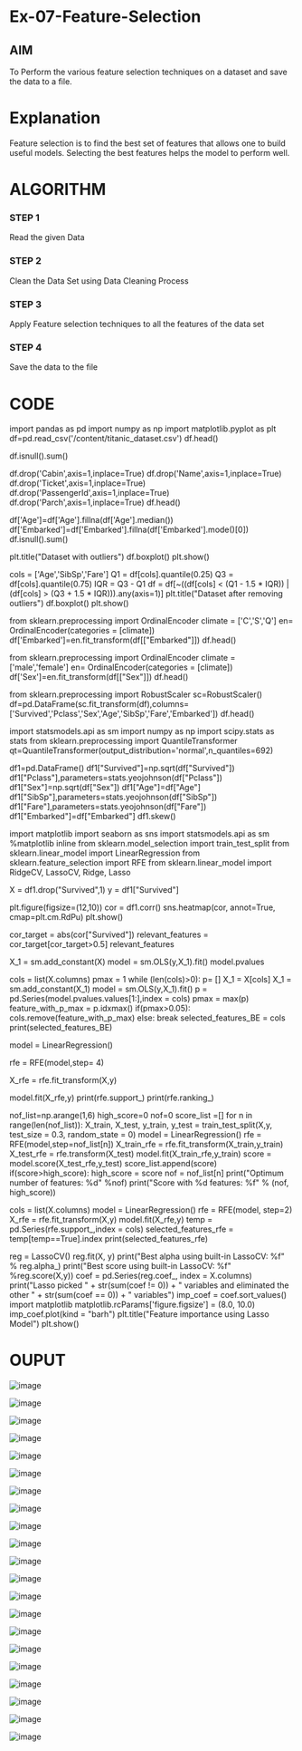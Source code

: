# Ex-07-Feature-Selection
## AIM
To Perform the various feature selection techniques on a dataset and save the data to a file. 

# Explanation
Feature selection is to find the best set of features that allows one to build useful models.
Selecting the best features helps the model to perform well. 

# ALGORITHM
### STEP 1
Read the given Data
### STEP 2
Clean the Data Set using Data Cleaning Process
### STEP 3
Apply Feature selection techniques to all the features of the data set
### STEP 4
Save the data to the file


# CODE
import pandas as pd import numpy as np import matplotlib.pyplot as plt df=pd.read_csv('/content/titanic_dataset.csv') df.head()

df.isnull().sum()

df.drop('Cabin',axis=1,inplace=True) df.drop('Name',axis=1,inplace=True) df.drop('Ticket',axis=1,inplace=True) df.drop('PassengerId',axis=1,inplace=True) df.drop('Parch',axis=1,inplace=True) df.head()

df['Age']=df['Age'].fillna(df['Age'].median()) df['Embarked']=df['Embarked'].fillna(df['Embarked'].mode()[0]) df.isnull().sum()

plt.title("Dataset with outliers") df.boxplot() plt.show()

cols = ['Age','SibSp','Fare'] Q1 = df[cols].quantile(0.25) Q3 = df[cols].quantile(0.75) IQR = Q3 - Q1 df = df[~((df[cols] < (Q1 - 1.5 * IQR)) |(df[cols] > (Q3 + 1.5 * IQR))).any(axis=1)] plt.title("Dataset after removing outliers") df.boxplot() plt.show()

from sklearn.preprocessing import OrdinalEncoder climate = ['C','S','Q'] en= OrdinalEncoder(categories = [climate]) df['Embarked']=en.fit_transform(df[["Embarked"]]) df.head()

from sklearn.preprocessing import OrdinalEncoder climate = ['male','female'] en= OrdinalEncoder(categories = [climate]) df['Sex']=en.fit_transform(df[["Sex"]]) df.head()

from sklearn.preprocessing import RobustScaler sc=RobustScaler() df=pd.DataFrame(sc.fit_transform(df),columns=['Survived','Pclass','Sex','Age','SibSp','Fare','Embarked']) df.head()

import statsmodels.api as sm import numpy as np import scipy.stats as stats from sklearn.preprocessing import QuantileTransformer qt=QuantileTransformer(output_distribution='normal',n_quantiles=692)

df1=pd.DataFrame() df1["Survived"]=np.sqrt(df["Survived"]) df1["Pclass"],parameters=stats.yeojohnson(df["Pclass"]) df1["Sex"]=np.sqrt(df["Sex"]) df1["Age"]=df["Age"] df1["SibSp"],parameters=stats.yeojohnson(df["SibSp"]) df1["Fare"],parameters=stats.yeojohnson(df["Fare"]) df1["Embarked"]=df["Embarked"] df1.skew()

import matplotlib import seaborn as sns import statsmodels.api as sm %matplotlib inline from sklearn.model_selection import train_test_split from sklearn.linear_model import LinearRegression from sklearn.feature_selection import RFE from sklearn.linear_model import RidgeCV, LassoCV, Ridge, Lasso

X = df1.drop("Survived",1) y = df1["Survived"]

plt.figure(figsize=(12,10)) cor = df1.corr() sns.heatmap(cor, annot=True, cmap=plt.cm.RdPu) plt.show()

cor_target = abs(cor["Survived"]) relevant_features = cor_target[cor_target>0.5] relevant_features

X_1 = sm.add_constant(X) model = sm.OLS(y,X_1).fit() model.pvalues

cols = list(X.columns) pmax = 1 while (len(cols)>0): p= [] X_1 = X[cols] X_1 = sm.add_constant(X_1) model = sm.OLS(y,X_1).fit() p = pd.Series(model.pvalues.values[1:],index = cols)
pmax = max(p) feature_with_p_max = p.idxmax() if(pmax>0.05): cols.remove(feature_with_p_max) else: break selected_features_BE = cols print(selected_features_BE)

model = LinearRegression()

rfe = RFE(model,step= 4)

X_rfe = rfe.fit_transform(X,y)

model.fit(X_rfe,y) print(rfe.support_) print(rfe.ranking_)

nof_list=np.arange(1,6)
high_score=0 nof=0
score_list =[] for n in range(len(nof_list)): X_train, X_test, y_train, y_test = train_test_split(X,y, test_size = 0.3, random_state = 0) model = LinearRegression() rfe = RFE(model,step=nof_list[n]) X_train_rfe = rfe.fit_transform(X_train,y_train) X_test_rfe = rfe.transform(X_test) model.fit(X_train_rfe,y_train) score = model.score(X_test_rfe,y_test) score_list.append(score) if(score>high_score): high_score = score nof = nof_list[n] print("Optimum number of features: %d" %nof) print("Score with %d features: %f" % (nof, high_score))

cols = list(X.columns) model = LinearRegression() rfe = RFE(model, step=2)
X_rfe = rfe.fit_transform(X,y)
model.fit(X_rfe,y)
temp = pd.Series(rfe.support_,index = cols) selected_features_rfe = temp[temp==True].index print(selected_features_rfe)

reg = LassoCV() reg.fit(X, y) print("Best alpha using built-in LassoCV: %f" % reg.alpha_) print("Best score using built-in LassoCV: %f" %reg.score(X,y)) coef = pd.Series(reg.coef_, index = X.columns) print("Lasso picked " + str(sum(coef != 0)) + " variables and eliminated the other " + str(sum(coef == 0)) + " variables") imp_coef = coef.sort_values() import matplotlib matplotlib.rcParams['figure.figsize'] = (8.0, 10.0) imp_coef.plot(kind = "barh") plt.title("Feature importance using Lasso Model") plt.show()

# OUPUT

![image](https://github.com/illakiya02/Ex-07-Feature-Selection/assets/112244898/9f020410-980e-43f0-b08d-9e21e66a986f)

![image](https://github.com/illakiya02/Ex-07-Feature-Selection/assets/112244898/073529f4-51cf-4fde-bf88-da7f475e474a)

![image](https://github.com/illakiya02/Ex-07-Feature-Selection/assets/112244898/835183e4-e2d1-44cb-8c80-c72b0909b633)

![image](https://github.com/illakiya02/Ex-07-Feature-Selection/assets/112244898/c104af2e-2e24-479d-9e35-ebcf39ded740)

![image](https://github.com/illakiya02/Ex-07-Feature-Selection/assets/112244898/1e799e57-ec77-4d08-a42e-c48c3f7179a4)

![image](https://github.com/illakiya02/Ex-07-Feature-Selection/assets/112244898/62473c9c-23c1-46ff-b555-6164a4c7f3a0)

![image](https://github.com/illakiya02/Ex-07-Feature-Selection/assets/112244898/c96f3880-1142-4853-b69e-c364656885b7)

![image](https://github.com/illakiya02/Ex-07-Feature-Selection/assets/112244898/5f3dbd29-5b32-4fe6-b85f-1f59d82a40cf)

![image](https://github.com/illakiya02/Ex-07-Feature-Selection/assets/112244898/af740e10-2ce6-4242-ba04-11cdb52c6412)

![image](https://github.com/illakiya02/Ex-07-Feature-Selection/assets/112244898/ec9df63f-5b9d-4055-a153-3ef01e055ad2)

![image](https://github.com/illakiya02/Ex-07-Feature-Selection/assets/112244898/ccb159be-d203-415d-ba16-f0da6cfd9fa4)

![image](https://github.com/illakiya02/Ex-07-Feature-Selection/assets/112244898/694d1459-0e5a-4ec3-b644-af13311f5ca5)

![image](https://github.com/illakiya02/Ex-07-Feature-Selection/assets/112244898/11808dea-8a78-4e47-8b08-e5624e428a67)

![image](https://github.com/illakiya02/Ex-07-Feature-Selection/assets/112244898/bf8c4549-c903-492c-b3cc-4b31dec0677a)

![image](https://github.com/illakiya02/Ex-07-Feature-Selection/assets/112244898/8b40b1a9-9b91-425d-ac5f-ac9bcc74cdc2)

![image](https://github.com/illakiya02/Ex-07-Feature-Selection/assets/112244898/6a0d77be-52b3-4090-8fdf-103094f517ee)

![image](https://github.com/illakiya02/Ex-07-Feature-Selection/assets/112244898/d5dddb46-c50b-49a8-985c-0aa67dfc8d7f)

![image](https://github.com/illakiya02/Ex-07-Feature-Selection/assets/112244898/58cea638-31c3-4133-9a64-d22e5d01f169)

![image](https://github.com/illakiya02/Ex-07-Feature-Selection/assets/112244898/0db65947-7340-454c-814a-05dd6ac61f96)

![image](https://github.com/illakiya02/Ex-07-Feature-Selection/assets/112244898/16874908-127c-47d3-aa39-dec84a565eae)

![image](https://github.com/illakiya02/Ex-07-Feature-Selection/assets/112244898/b88af731-bdbd-4692-b613-c9aa55229b70)


